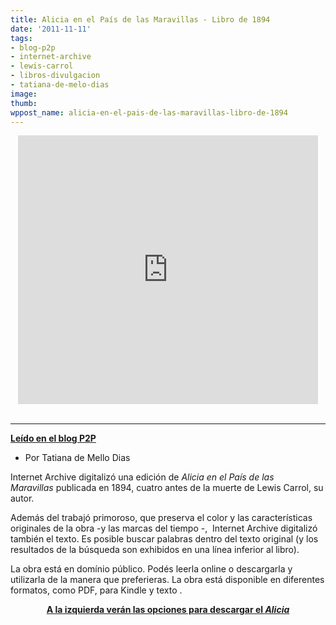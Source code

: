 ```yaml
---
title: Alicia en el País de las Maravillas - Libro de 1894
date: '2011-11-11'
tags:
- blog-p2p
- internet-archive
- lewis-carrol
- libros-divulgacion
- tatiana-de-melo-dias
image: 
thumb: 
wppost_name: alicia-en-el-pais-de-las-maravillas-libro-de-1894
---
```


<center>
<iframe src="http://www.archive.org/stream/alicesadventwond00carrrich?ui=embed#mode/1up" frameborder="0" width="480px" height="430px"></iframe></center>&nbsp;

<hr />
<p style="text-align: left;"><strong><a href="http://blogs.estadao.com.br/p2p/2011/11/10/alice-1894/" target="_blank">Leído en el blog P2P</a></strong></p>

<ul>
	<li>Por Tatiana de Mello Dias</li>
</ul>
<p style="text-align: left;">Internet Archive digitalizó una edición de <em>Alicia en el País de las Maravillas</em> publicada en 1894, cuatro antes de la muerte de Lewis Carrol, su autor.</p>
<p style="text-align: left;">Además del trabajó primoroso, que preserva el color y las características originales de la obra -y las marcas del tiempo -,  Internet Archive digitalizó también el texto. Es posible buscar palabras dentro del texto original (y los resultados de la búsqueda son exhibidos en una línea inferior al libro).</p>
<p style="text-align: left;">La obra está en domínio público. Podés leerla online o descargarla y utilizarla de la manera que preferieras. La obra está disponible en diferentes formatos, como PDF, para Kindle y texto .</p>
<p style="text-align: center;"><strong><a href="http://www.archive.org/details/alicesadventwond00carrrich" target="_blank">A la izquierda verán las opciones para descargar el <em>Alicia</em></a></strong></p>
